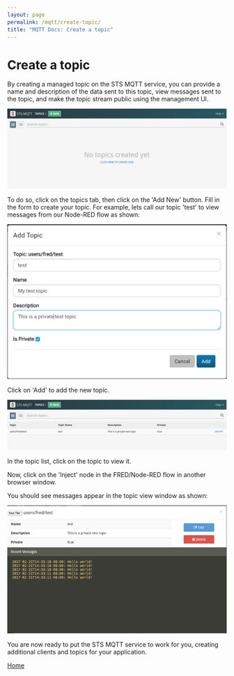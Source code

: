 ```yaml
---
layout: page
permalink: /mqtt/create-topic/
title: "MQTT Docs: Create a topic"
---
```


# Create a topic

By creating a managed topic on the STS MQTT service, you can provide a name and description of the data sent to this topic, view messages sent to the topic, and make the topic stream public using the management UI.

![mqtt_topics_panel.png](/assets/images/mqtt_topics_panel.png)

To do so, click on the topics tab, then click on the 'Add New' button.  Fill in the form to create your topic.  For example, lets call our topic 'test' to view messages from our Node-RED flow as shown:

![test_topic.png](/assets/images/mqtt_test_topic.png)

Click on 'Add' to add the new topic.

![mqtt_topics_list_view.png](/assets/images/mqtt_topics_list_view.png)

In the topic list, click on the topic to view it.  

Now, click on the 'Inject' node in the FRED/Node-RED flow in another browser window.

You should see messages appear in the topic view window as shown:

![view_topic.png](/assets/images/mqtt_view_topic.png)

You are now ready to put the STS MQTT service to work for you, creating additional clients and topics for your application.

[Home](/mqtt/)